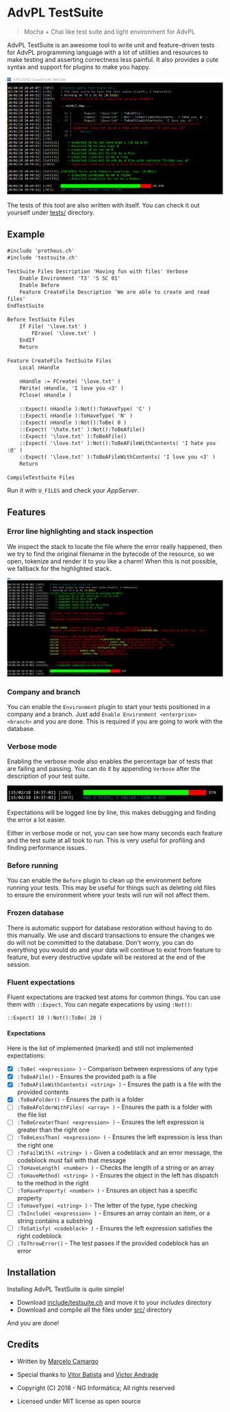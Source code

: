 # AdvPL TestSuite

> Mocha + Chai like test suite and light environment for AdvPL

AdvPL TestSuite is an awesome tool to write unit and feature-driven tests for AdvPL
programming language with a lot of utilities and resources to make testing and asserting
correctness less painful. It also provides a cute syntax and support for plugins to make
you happy.

![Example](./resources/example.png)

The tests of this tool are also written with itself. You can check it out yourself under
[tests/](./tests) directory.

## Example

```xbase
#include 'protheus.ch'
#include 'testsuite.ch'

TestSuite Files Description 'Having fun with files' Verbose
    Enable Environment 'T3' 'S SC 01'
    Enable Before
    Feature CreateFile Description 'We are able to create and read files'
EndTestSuite

Before TestSuite Files
    If File( '\love.txt' )
        FErase( '\love.txt' )
    EndIf
    Return

Feature CreateFile TestSuite Files
    Local nHandle

    nHandle := FCreate( '\love.txt' )
    FWrite( nHandle, 'I love you <3' )
    FClose( nHandle )

    ::Expect( nHandle ):Not():ToHaveType( 'C' )
    ::Expect( nHandle ):ToHaveType( 'N' )
    ::Expect( nHandle ):Not():ToBe( 0 )
    ::Expect( '\hate.txt' ):Not():ToBeAfile()
    ::Expect( '\love.txt' ):ToBeAFile()
    ::Expect( '\love.txt' ):Not():ToBeAFileWithContents( 'I hate you :@' )
    ::Expect( '\love.txt' ):ToBeAFileWithContents( 'I love you <3' )
    Return

CompileTestSuite Files
```

Run it with `U_FILES` and check your _AppServer_.

## Features

### Error line highlighting and stack inspection

We inspect the stack to locate the file where the error really happened, then we try
to find the original filename in the bytecode of the resource, so we open, tokenize
and render it to you like a charm!
When this is not possible, we fallback for the highlighted stack.

![](./resources/stack.png)

### Company and branch

You can enable the `Environment` plugin to start your tests positioned in a company and
a branch. Just add `Enable Environment <enterprise> <branch>` and you are done. This is
required if you are going to work with the database.

### Verbose mode

Enabling the verbose mode also enables the percentage bar of tests that are failing and
passing. You can do it by appending `Verbose` after the description of your test suite.

![](./resources/percentage.png)

Expectations will be logged line by line, this makes debugging and finding the error a lot
easier.

Either in verbose mode or not, you can see how many seconds each feature and the test suite at
all took to run. This is very useful for profiling and finding performance issues.

### Before running

You can enable the `Before` plugin to clean up the environment before running your tests. This
may be useful for things such as deleting old files to ensure the environment where your tests
will run will not affect them.

### Frozen database

There is automatic support for database restoration without having to do this manually. We use
and discard transactions to ensure the changes we do will not be committed to the database.
Don't worry, you can do everything you would do and your data will continue to exist from
feature to feature, but every destructive update will be restored at the end of the session.

### Fluent expectations

Fluent expectations are tracked test atoms for common things. You can use them with `::Expect`.
You can negate expecations by using `:Not()`:

```xbase
::Expect( 10 ):Not():ToBe( 20 )
```

#### Expectations

Here is the list of implemented (marked) and still not implemented expectations:

- [x] `:ToBe( <expression> )` - Comparison between expressions of any type
- [x] `:ToBeAFile()` - Ensures the provided path is a file
- [x] `:ToBeAFileWithContents( <string> )` - Ensures the path is a file with the provided contents
- [x] `:ToBeAFolder()` - Ensures the path is a folder
- [ ] `:ToBeAFolderWithFiles( <array> )` - Ensures the path is a folder with the file list
- [ ] `:ToBeGreaterThan( <expression> )` - Ensures the left expression is greater than the right one
- [ ] `:ToBeLessThan( <expression> )` - Ensures the left expression is less than the right one
- [ ] `:ToFailWith( <string> )` - Given a codeblack and an error message, the codeblock must fail with that message
- [ ] `:ToHaveLength( <number> )` - Checks the length of a string or an array
- [ ] `:ToHaveMethod( <string> )` - Ensures the object in the left has dispatch to the method in the right
- [ ] `:ToHaveProperty( <number> )` - Ensures an object has a specific property
- [ ] `:ToHaveType( <string> )` - The letter of the type, type checking
- [ ] `:ToInclude( <expression> )` - Ensures an array contain an item, or a string contains a substring
- [ ] `:ToSatisfy( <codeblock> )` - Ensures the left expression satisfies the right codeblock
- [ ] `:ToThrowError()` - The test passes if the provided codeblock has an error

## Installation

Installing AdvPL TestSuite is quite simple!

- Download [include/testsuite.ch](./include/testsuite.ch) and move it to your _includes_ directory
- Download and compile all the files under [src/](./src/) directory

And you are done!


## Credits

- Written by [Marcelo Camargo](https://github.com/haskellcamargo)
- Special thanks to [Vitor Batista](https://github.com/vitorebatista) and [Victor Andrade](https://github.com/VctrAndrade)

- Copyright (C) 2018 - NG Informática; All rights reserved
- Licensed under MIT license as open source
